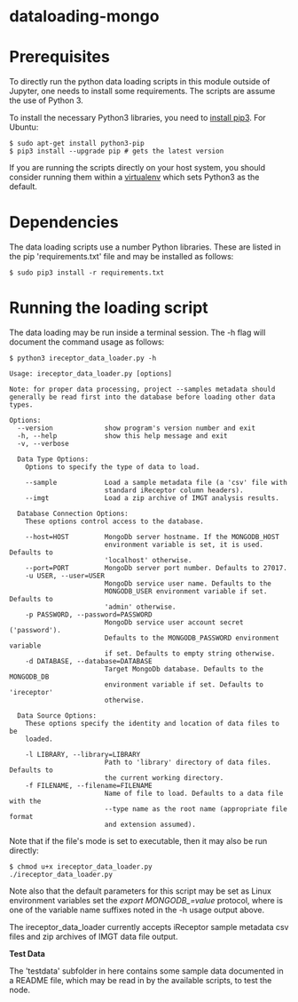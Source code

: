 # dataloading-mongo

# Prerequisites

To directly run the python data loading scripts in this module outside of Jupyter, one needs
to install some requirements. The scripts are assume the use of Python 3.

To install the necessary Python3 libraries, you need to [install pip3](https://pip.pypa.io/en/stable/installing/). For Ubuntu:

```
$ sudo apt-get install python3-pip
$ pip3 install --upgrade pip # gets the latest version
```

If you are running the scripts directly on your host system, you should consider running
them within a [virtualenv](https://virtualenv.pypa.io/en/stable/installation/) which sets Python3 as the default.

# Dependencies

The data loading scripts use a number Python libraries. These are listed in the pip 'requirements.txt' file and may be installed as follows:

```
$ sudo pip3 install -r requirements.txt
```

# Running the loading script

The data loading may be run inside a terminal session. The -h flag will document the command usage as follows:

```
$ python3 ireceptor_data_loader.py -h  

Usage: ireceptor_data_loader.py [options]

Note: for proper data processing, project --samples metadata should
generally be read first into the database before loading other data types.

Options:
  --version             show program's version number and exit
  -h, --help            show this help message and exit
  -v, --verbose         

  Data Type Options:
    Options to specify the type of data to load.

    --sample            Load a sample metadata file (a 'csv' file with
                        standard iReceptor column headers).
    --imgt              Load a zip archive of IMGT analysis results.

  Database Connection Options:
    These options control access to the database.

    --host=HOST         MongoDb server hostname. If the MONGODB_HOST
                        environment variable is set, it is used. Defaults to
                        'localhost' otherwise.
    --port=PORT         MongoDb server port number. Defaults to 27017.
    -u USER, --user=USER
                        MongoDb service user name. Defaults to the
                        MONGODB_USER environment variable if set. Defaults to
                        'admin' otherwise.
    -p PASSWORD, --password=PASSWORD
                        MongoDb service user account secret ('password').
                        Defaults to the MONGODB_PASSWORD environment variable
                        if set. Defaults to empty string otherwise.
    -d DATABASE, --database=DATABASE
                        Target MongoDb database. Defaults to the MONGODB_DB
                        environment variable if set. Defaults to 'ireceptor'
                        otherwise.

  Data Source Options:
    These options specify the identity and location of data files to be
    loaded.

    -l LIBRARY, --library=LIBRARY
                        Path to 'library' directory of data files. Defaults to
                        the current working directory.
    -f FILENAME, --filename=FILENAME
                        Name of file to load. Defaults to a data file with the
                        --type name as the root name (appropriate file format
                        and extension assumed).

```

Note that if the file's mode is set to executable, then it may also be run directly:

```
$ chmod u+x ireceptor_data_loader.py
./ireceptor_data_loader.py
```

Note also that the default parameters for this script may be set as Linux environment variables set the  *export MONGODB_<tag>=value* protocol, where <tag> is one of the variable name suffixes noted in the -h usage output above.

The ireceptor_data_loader currently accepts iReceptor sample metadata csv files and zip archives of IMGT data file output.

**Test Data**

The 'testdata' subfolder in here contains some sample data documented in a README file, which may be read in by the available scripts, to test the node.

